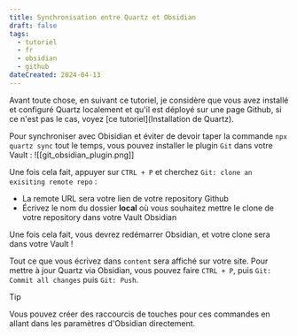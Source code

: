 ```yaml
---
title: Synchronisation entre Quartz et Obsidian
draft: false
tags:
  - tutoriel
  - fr
  - obsidian
  - github
dateCreated: 2024-04-13
---
```

Avant toute chose, en suivant ce tutoriel, je considère que vous avez installé et configuré Quartz localement et qu'il est déployé sur une page Github, si ce n'est pas le cas, voyez [ce tutoriel](Installation de Quartz).

Pour synchroniser avec Obisidian et éviter de devoir taper la commande `npx quartz sync` tout le temps, vous pouvez installer le plugin `Git` dans votre Vault :
![[git_obsidian_plugin.png]]

Une fois cela fait, appuyer sur `CTRL + P` et cherchez `Git: clone an exisiting remote repo` :
- La remote URL sera votre lien de votre repository Github
- Écrivez le nom du dossier **local** où vous souhaitez mettre le clone de votre repository dans votre Vault Obsidian

Une fois cela fait, vous devrez redémarrer Obsidian, et votre clone sera dans votre Vault !

Tout ce que vous écrivez dans `content` sera affiché sur votre site.
Pour mettre à jour Quartz via Obsidian, vous pouvez faire `CTRL + P`, puis `Git: Commit all changes` puis `Git: Push`.

>[!tip]
> Vous pouvez créer des raccourcis de touches pour ces commandes en allant dans les paramètres d'Obsidian directement.
